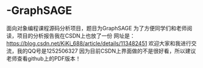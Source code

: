 # -GraphSAGE
面向对象编程课程源码分析项目，题目为GraphSAGE
为了方便同学们和老师阅读，项目的分析报告我在CSDN上也放了一份
网址是：https://blog.csdn.net/KiKi_688/article/details/113482451
欢迎大家和我进行交流，我的QQ号是1252506327
因为目前CSDN上界面做的不是很好看，所以建议老师查看github上的PDF版本！

